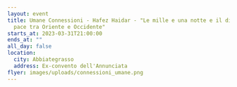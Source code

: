 ```yaml
---
layout: event
title: Umane Connessioni - Hafez Haidar - "Le mille e una notte e il dialogo di
  pace tra Oriente e Occidente"
starts_at: 2023-03-31T21:00:00
ends_at: ""
all_day: false
location:
  city: Abbiategrasso
  address: Ex-convento dell'Annunciata
flyer: images/uploads/connessioni_umane.png
---
```

